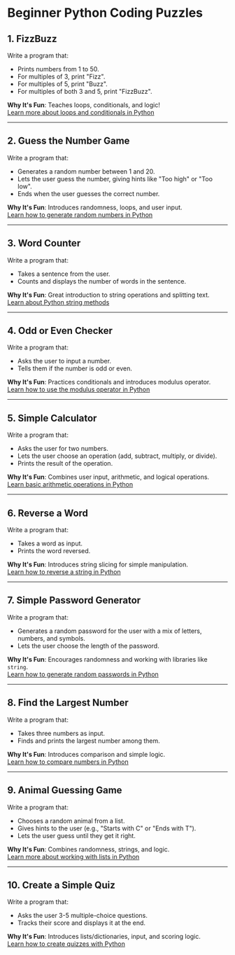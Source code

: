 # Beginner Python Coding Puzzles

## 1. FizzBuzz
Write a program that:
- Prints numbers from 1 to 50.
- For multiples of 3, print "Fizz".
- For multiples of 5, print "Buzz".
- For multiples of both 3 and 5, print "FizzBuzz".

**Why It's Fun**: Teaches loops, conditionals, and logic!  
[Learn more about loops and conditionals in Python](https://www.w3schools.com/python/python_conditions.asp)

---

## 2. Guess the Number Game
Write a program that:
- Generates a random number between 1 and 20.
- Lets the user guess the number, giving hints like "Too high" or "Too low".
- Ends when the user guesses the correct number.

**Why It's Fun**: Introduces randomness, loops, and user input.  
[Learn how to generate random numbers in Python](https://docs.python.org/3/library/random.html)

---

## 3. Word Counter
Write a program that:
- Takes a sentence from the user.
- Counts and displays the number of words in the sentence.

**Why It's Fun**: Great introduction to string operations and splitting text.  
[Learn about Python string methods](https://www.w3schools.com/python/python_strings_methods.asp)

---

## 4. Odd or Even Checker
Write a program that:
- Asks the user to input a number.
- Tells them if the number is odd or even.

**Why It's Fun**: Practices conditionals and introduces modulus operator.  
[Learn how to use the modulus operator in Python](https://www.digitalocean.com/community/tutorials/python-modulo-operator)

---

## 5. Simple Calculator
Write a program that:
- Asks the user for two numbers.
- Lets the user choose an operation (add, subtract, multiply, or divide).
- Prints the result of the operation.

**Why It's Fun**: Combines user input, arithmetic, and logical operations.  
[Learn basic arithmetic operations in Python](https://www.tutorialspoint.com/python/python_basic_operators.htm)

---

## 6. Reverse a Word
Write a program that:
- Takes a word as input.
- Prints the word reversed.

**Why It's Fun**: Introduces string slicing for simple manipulation.  
[Learn how to reverse a string in Python](https://www.geeksforgeeks.org/reverse-string-python-5-different-ways/)

---

## 7. Simple Password Generator
Write a program that:
- Generates a random password for the user with a mix of letters, numbers, and symbols.
- Lets the user choose the length of the password.

**Why It's Fun**: Encourages randomness and working with libraries like `string`.  
[Learn how to generate random passwords in Python](https://www.geeksforgeeks.org/generating-strong-password-using-python/)

---

## 8. Find the Largest Number
Write a program that:
- Takes three numbers as input.
- Finds and prints the largest number among them.

**Why It's Fun**: Introduces comparison and simple logic.  
[Learn how to compare numbers in Python](https://www.w3schools.com/python/python_conditions.asp)

---

## 9. Animal Guessing Game
Write a program that:
- Chooses a random animal from a list.
- Gives hints to the user (e.g., "Starts with C" or "Ends with T").
- Lets the user guess until they get it right.

**Why It's Fun**: Combines randomness, strings, and logic.  
[Learn more about working with lists in Python](https://www.w3schools.com/python/python_lists.asp)

---

## 10. Create a Simple Quiz
Write a program that:
- Asks the user 3-5 multiple-choice questions.
- Tracks their score and displays it at the end.

**Why It's Fun**: Introduces lists/dictionaries, input, and scoring logic.  
[Learn how to create quizzes with Python](https://www.datacamp.com/tutorial/create-quiz-python)
